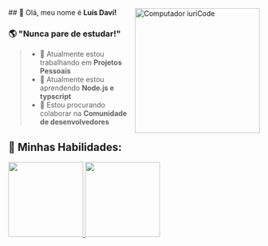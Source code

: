 <img src="https://raw.githubusercontent.com/MicaelliMedeiros/micaellimedeiros/master/image/computer-illustration.png" min-width="250px" max-width="250px" width="250px" align="right" alt="Computador iuriCode">
## 💙 Olá, meu nome é <strong>Luís Daví!</strong>

###  🌎 "Nunca pare de estudar!"

> - 🔭 Atualmente estou trabalhando em <strong>Projetos Pessoais</strong>
> - 🌱 Atualmente estou aprendendo <strong>Node.js e typscript</strong>
> - 👯 Estou procurando colaborar na <strong>Comunidade de desenvolvedores</strong>


## 🚀 Minhas Habilidades:


        
<div align="start">
  <a href="https://github.com/webldavi">
  <img height="150em" src="https://github-readme-stats.vercel.app/api/top-langs/?username=webldavi&layout=compact&langs_count=6&theme=aura"/>
  <img height="150em" src="https://github-readme-stats.vercel.app/api?username=webldavi&show_icons=true&theme=aura&include_all_commits=true&count_private=true"/>
</div> 
          
         
